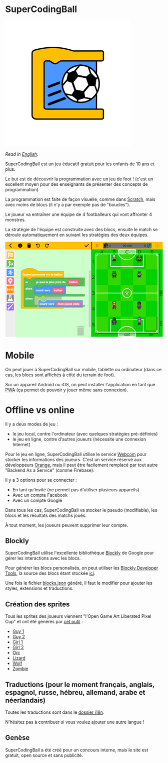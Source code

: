 # SuperCodingBall
![icon](./src/assets/app-icons/SuperCodingBallAppIcon.svg)

*Read in [English](README.md).*

SuperCodingBall est un jeu éducatif gratuit pour les enfants de 10 ans et plus.

Le but est de découvrir la programmation avec un jeu de foot ! (c'est un excellent moyen pour des enseignants de présenter des concepts de programmation)

La programmation est faite de façon visuelle, comme dans [Scratch](https://scratch.mit.edu/), mais avec moins de blocs (il n'y a par exemple pas de "boucles").

Le joueur va entraîner une équipe de 4 footballeurs qui vont affronter 4 monstres.

La stratégie de l'équipe est construite avec des blocs, ensuite le match se déroule automatiquement en suivant les stratégies des deux équipes.

![screenshot](./src/assets/howto/screenshot-fr.png)

# Mobile

On peut jouer à SuperCodingBall sur mobile, tablette ou ordinateur (dans ce cas, les blocs sont affichés à côté du terrain de foot).

Sur un appareil Android ou iOS, on peut installer l'application en tant que [PWA](https://web.dev/progressive-web-apps) (ça permet de pouvoir y jouer même sans connexion).

# Offline vs online

Il y a deux modes de jeu :
* le jeu local, contre l'ordinateur (avec quelques stratégies pré-définies)
* le jeu en ligne, contre d'autres joueurs (nécessite une connexion Internet)

Pour le jeu en ligne, SuperCodingBall utilise le service [Webcom](https://datasync.orange.com) pour stocker les informations des joueurs.
C'est un service réservé aux développeurs [Orange](https://www.orange.com), mais il peut être facilement remplacé par tout autre "Backend As a Service" (comme Firebase). 

Il y a 3 options pour se connecter :
* En tant qu'invité (ne permet pas d'utiliser plusieurs appareils)
* Avec un compte Facebook
* Avec un compte Google

Dans tous les cas, SuperCodingBall va stocker le pseudo (modifiable), les blocs et les résultats des matchs joués.

À tout moment, les joueurs peuvent supprimer leur compte.

## Blockly

SuperCodingBall utilise l'excellente bibliothèque [Blockly](https://developers.google.com/blockly) de Google pour gérer les interactions avec les blocs.

Pour générer les blocs personalisés, on peut utiliser les [Blockly Developer Tools](https://blockly-demo.appspot.com/static/demos/blockfactory/index.html), la source des blocs étant stockée [ici](./src/assets/blocks/library.xml).

Une fois le fichier [blocks.json](./src/assets/blocks/blocks.json) généré, il faut le modifier pour ajouter les styles, extensions et traductions.

## Création des sprites

Tous les sprites des joueurs viennent "l'Open Game Art Liberated Pixel Cup" et ont été générés par [cet outil](https://github.com/LiberatedPixelCup/Universal-LPC-Spritesheet-Character-Generator) :

* [Guy 1](https://liberatedpixelcup.github.io/Universal-LPC-Spritesheet-Character-Generator/#?body=Body_color_amber&head=Human_male_amber&shoes=Basic_Shoes_brown&legs=Pants_red&hair=Messy1_blonde&sex=male&clothes=Sleeveless_2_navy&expression=Neutral_amber&eye_color=Eye_Color_blue)
* [Guy 2](https://liberatedpixelcup.github.io/Universal-LPC-Spritesheet-Character-Generator/#?body=Body_color_black&head=Human_male_black&shoes=Basic_Shoes_charcoal&legs=Pants_red&hair=Cornrows_green&sex=male&clothes=Sleeveless_2_Buttoned_blue&expression=Neutral_black&eye_color=Eye_Color_brown)
* [Girl 1](https://liberatedpixelcup.github.io/Universal-LPC-Spritesheet-Character-Generator/#?body=Body_color_brown&head=Human_female_brown&shoes=Basic_Shoes_brown&legs=Pants_red&hair=Ponytail2_black&sex=female&clothes=Original_Sleeveless_blue&expression=Neutral_brown&eye_color=Eye_Color_brown)
* [Girl 2](https://liberatedpixelcup.github.io/Universal-LPC-Spritesheet-Character-Generator/#?body=Body_color_light&head=Human_female_light&shoes=Basic_Shoes_brown&legs=Pants_red&hair=Long_tied_purple&sex=female&clothes=Scoop_lavender&expression=Neutral_light&eye_color=Eye_Color_purple)
* [Orc](https://liberatedpixelcup.github.io/Universal-LPC-Spritesheet-Character-Generator/#?body=Body_color_green&head=Orc_male_green&legs=Long_Pants_black)
* [Lizard](https://liberatedpixelcup.github.io/Universal-LPC-Spritesheet-Character-Generator/#?body=Body_color_bright_green&head=Lizard_male_bright_green&legs=Long_Pants_black&wings=Lizard_Wings_bright_green&tail=Lizard_tail_bright_green)
* [Wolf](https://liberatedpixelcup.github.io/Universal-LPC-Spritesheet-Character-Generator/#?body=Body_color_pale_green&head=Wolf_male_pale_green&legs=Long_Pants_black&tail=Wolf_Tail_raven)
* [Zombie](https://liberatedpixelcup.github.io/Universal-LPC-Spritesheet-Character-Generator/#?body=Body_color_zombie_green&head=Zombie_zombie_green&legs=Long_Pants_black&overalls=Overalls_black)

## Traductions (pour le moment français, anglais, espagnol, russe, hébreu, allemand, arabe et néerlandais)

Toutes les traductions sont dans le [dossier i18n](./src/assets/i18n).

N'hésitez pas à contribuer si vous voulez ajouter une autre langue !

## Genèse
SuperCodingBall a été créé pour un concours interne, mais le site est gratuit, open source et sans publicité.
